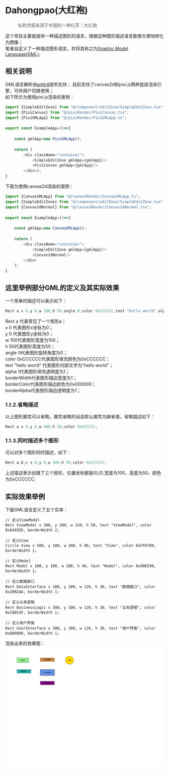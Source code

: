 # Dahongpao(大红袍)
>名称灵感来源于中国的一种红茶：大红袍

这个项目主要是提供一种描述图形的语言，根据这种图形描述语言能够方便地转化为图像；  
笔者自定义了一种描述图形语言，并将其称之为[Graphic Model Language(GML)](https://github.com/jasonnee250/Dahongpao/blob/master/src/grammar/RMGL_Description.md);  

## 相关说明
GML语言解析由[antlr4](https://github.com/antlr/antlr4)提供支持；
目前支持了canvas2d和pixi.js两种底层渲染引擎，可供用户切换使用；  
如下所示为使用pixi.js渲染的案例：
```javascript
import {SimpleEditZone} from "@/component/editZone/SimpleEditZone.tsx";
import {PixiCanvas} from "@/pixiRender/PixiCanvas.tsx";
import {PixiGMLApp} from "@/pixiRender/PixiGMLApp.ts";

export const ExampleApp=()=>{

    const gmlApp=new PixiGMLApp();

    return (
        <div className="container">
            <SimpleEditZone gmlApp={gmlApp}/>
            <PixiCanvas gmlApp={gmlApp}/>
        </div>);
}
```
下面为使用canvas2d渲染的案例：
```javascript
import {CanvasGMLApp} from "@/canvasRender/CanvasGMLApp.ts";
import {SimpleEditZone} from "@/component/editZone/SimpleEditZone.tsx";
import {Canvas2dNormal} from "@/canvasRender/Canvas2dNormal.tsx";

export const ExampleApp=()=>{

    const gmlApp=new CanvasGMLApp();

    return (
        <div className="container">
            <SimpleEditZone gmlApp={gmlApp}/>
            <Canvas2dNormal/>
        </div>
    );
}
```

## 这里举例部分GML的定义及其实际效果 
一个简单的描述可以表示如下：  
```java
Rect a x 0,y 0,w 100,h 50,angle 0,color 0xCCCCCC,text "hello world",alpha 1,borderWidth 2,borderColor 0x000000,borderAlpha 1;
```
Rect a 代表常见了一个矩形a；  
x 0 代表图形x坐标为0；  
y 0 代表图形y坐标为0；  
w 100代表图形宽度为100；  
h 50代表图形高度为50；   
angle 0代表图形旋转角度为0；   
color 0xCCCCCC代表图形填充颜色为0xCCCCCC；  
text "hello world" 代表图形内部文字为"hello world"；  
alpha 1代表图形填充透明度为1；  
borderWidth代表图形描边宽度为1；  
borderColor代表图形描边颜色为0x000000；  
borderAlpha代表图形描边透明度为1；
### 1.1.2.省略描述
以上图形属性可以省略，属性省略的话会默认属性为缺省值，省略描述如下：
```java
Rect a x 0,y 0,w 100,h 50,color 0xCCCCCC;
```
### 1.1.3.同时描述多个图形
可以对多个图形同时描述，如下：
```java
Rect a,b,c x 0,y 0,w 100,h 50,color 0xCCCCCC;
```
上述描述表示创建了三个矩形，位置坐标都是(0,0),宽度为100，高度为50，颜色为0xCCCCCC;
## 实际效果举例
下面GML语言定义了五个实体：  
```text
// 定义ViewModel
Rect ViewModel x 300, y 200, w 120, h 50, text "ViewModel", color 0x6495ED, borderWidth 2;

// 定义View
Circle View x 500, y 100, w 100, h 40, text "View", color 0xFFD700, borderWidth 1;

// 定义Model
Rect Model x 100, y 100, w 100, h 40, text "Model", color 0x90EE90, borderWidth 1;

// 定义数据接口
Rect DataInterface x 100, y 200, w 120, h 30, text "数据接口", color 0x20B2AA, borderWidth 1;

// 定义业务逻辑
Rect BusinessLogic x 300, y 100, w 120, h 30, text "业务逻辑", color 0xCD853F, borderWidth 1;

// 定义用户界面
Rect UserInterface x 300, y 300, w 120, h 30, text "用户界面", color 0x800080, borderWidth 1;
```
渲染出来的效果图：  
![img.png](assets/img.png)


